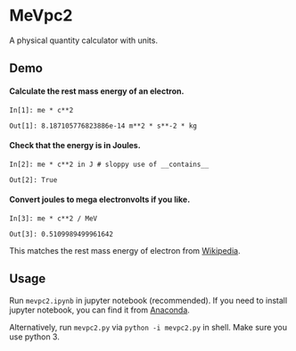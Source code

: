 # MeVpc2

A physical quantity calculator with units.

## Demo

#### Calculate the rest mass energy of an electron.

```
In[1]: me * c**2

Out[1]: 8.187105776823886e-14 m**2 * s**-2 * kg
```

#### Check that the energy is in Joules.

```
In[2]: me * c**2 in J # sloppy use of __contains__

Out[2]: True
```

#### Convert joules to mega electronvolts if you like.

```
In[3]: me * c**2 / MeV

Out[3]: 0.5109989499961642
```

This matches the rest mass energy of electron from [Wikipedia](https://en.wikipedia.org/wiki/Electron_rest_mass).

<!-- ## Another Demo

Calculating the relativistic total energy of electron moving at 0.8c.

#### Method 1. Use ![equation](http://latex.codecogs.com/gif.latex?E=\gamma%20mc^2)

#### Calculate gamma factor at 0.8c.

```
In[4]: gamma = 1 / (1 - 0.8**2) ** 0.5
       gamma

Out[4]: 1.666666666666667
```

#### Plug in to the relativistic total energy formula.

```
In[5]: gamma * me * c**2

Out[5]: 1.3645176294706481e-13 m**2 * s**-2 * kg
```

#### Convert to mega electronvolts if you like.

```
In[6]: gamma * me * c**2 / MeV

Out[6]: 0.851664916660274
```

#### Method 2. Use ![equation](http://latex.codecogs.com/gif.latex?E^2=p^2c^2+m^2c^4)

#### Calculate the relativistic momentum of the electron.

```
In[7]: p = gamma * me * 0.8*c
       p

Out[7]: 3.6412327076504325e-22 m * s**-1 * kg
```

#### Plug in to the relativistic total energy formula.

```
In[8]: (p**2 * c**2 + me**2 * c**4) ** 0.5

Out[8]: 1.364517629470648e-13 m**2.0 * s**-2.0 * kg
```

#### Convert to mega electronvolts if you like.

```
In[9]: (p**2 * c**2 + me**2 * c**4) ** 0.5 / MeV

Out[9]: 0.8516649166602738
```

This matches the value calculated using method 1. -->

## Usage

Run `mevpc2.ipynb` in jupyter notebook (recommended). If you need to install jupyter notebook, you can find it from [Anaconda](https://www.anaconda.com/products/individual).

Alternatively, run `mevpc2.py` via `python -i mevpc2.py` in shell. Make sure you use python 3.
